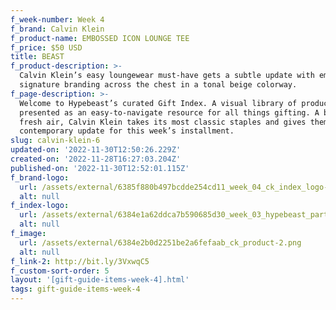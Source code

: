 ```yaml
---
f_week-number: Week 4
f_brand: Calvin Klein
f_product-name: EMBOSSED ICON LOUNGE TEE
f_price: $50 USD
title: BEAST
f_product-description: >-
  Calvin Klein’s easy loungewear must-have gets a subtle update with emblazoned
  signature branding across the chest in a tonal beige colorway.
f_page-description: >-
  Welcome to Hypebeast’s curated Gift Index. A visual library of products is
  presented as an easy-to-navigate resource for all things gifting. A breath of
  fresh air, Calvin Klein takes its most classic staples and gives them a
  contemporary update for this week’s installment.
slug: calvin-klein-6
updated-on: '2022-11-30T12:50:26.229Z'
created-on: '2022-11-28T16:27:03.204Z'
published-on: '2022-11-30T12:52:01.115Z'
f_brand-logo:
  url: /assets/external/6385f880b497bcdde254cd11_week_04_ck_index_logo-white.png
  alt: null
f_index-logo:
  url: /assets/external/6384e1a62ddca7b590685d30_week_03_hypebeast_partner_logo.svg
  alt: null
f_image:
  url: /assets/external/6384e2b0d2251be2a6fefaab_ck_product-2.png
  alt: null
f_link-2: http://bit.ly/3VxwqC5
f_custom-sort-order: 5
layout: '[gift-guide-items-week-4].html'
tags: gift-guide-items-week-4
---
```




